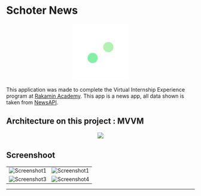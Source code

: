 # Schoter News

<p align="center">
    <img src="/app/src/main/res/drawable-v24/logo_schoter_news.png" width="150">
</p>

This application was made to complete the Virtual Internship Experience program at [Rakamin Academy](https://www.rakamin.com/virtual-internship-experience).
This app is a news app, all data shown is taken from [NewsAPI](https://newsapi.org/).

## Architecture on this project : MVVM

<p align="center">
    <img src="https://user-images.githubusercontent.com/52599512/226360708-4071be5d-4fda-4739-b945-e572f8cf68e7.png" width="600">
</p>

## Screenshoot
|    |    |
---- | ----
![Screenshot1](https://user-images.githubusercontent.com/52599512/226370464-c763ba57-9b76-47f2-b3a2-659a7b543833.jpg) | ![Screenshot1](https://user-images.githubusercontent.com/52599512/226370564-7ad01c75-3364-4e0a-9055-10b4d3e37eb7.jpg)
![Screenshot3](https://user-images.githubusercontent.com/52599512/226370697-18268ac4-b06b-4884-a472-b5119b816e17.jpg) | ![Screenshot4](https://user-images.githubusercontent.com/52599512/226370807-8e08d1aa-9e91-48be-9751-b6047b6d2e19.jpg)
---
